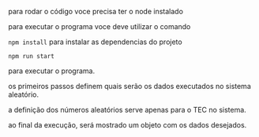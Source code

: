para rodar o código voce precisa ter o node instalado

para executar o programa voce deve utilizar o comando

`npm install`
 para instalar as dependencias do projeto

 `npm run start`

 para executar o programa.

 os primeiros passos definem quais serão os dados executados no sistema aleatório.

 a definição dos números aleatórios serve apenas para o TEC no sistema.

 ao final da execução, será mostrado um objeto com os dados desejados.
 